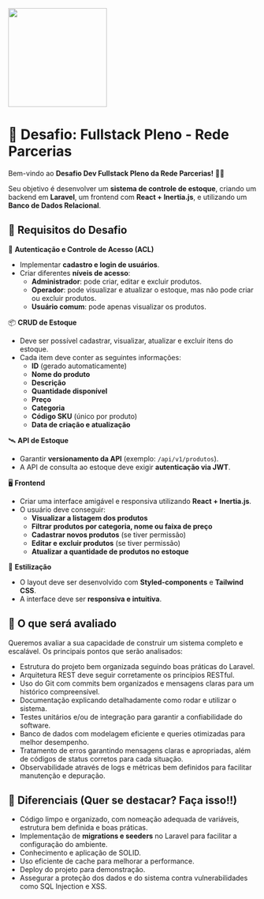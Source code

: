 <a href="https://www.redeparcerias.com">
  <img width="200" src="https://redeparcerias.com/wp-content/uploads/2023/09/rede-parcerias-vertical.svg"/>
</a>

# 🚀 Desafio: Fullstack Pleno - Rede Parcerias  

Bem-vindo ao  **Desafio Dev Fullstack Pleno da Rede Parcerias!**  🐱‍💻

Seu objetivo é desenvolver um  **sistema de controle de estoque**, criando um backend em  **Laravel**, um frontend com  **React + Inertia.js**, e utilizando um  **Banco de Dados Relacional**.

## 🎯 Requisitos do Desafio
   🔐 **Autenticação e Controle de Acesso (ACL)**  

-   Implementar  **cadastro e login de usuários**.
-   Criar diferentes  **níveis de acesso**:
    -   **Administrador**: pode criar, editar e excluir produtos.
    -   **Operador**: pode visualizar e atualizar o estoque, mas não pode criar ou excluir produtos.
    -   **Usuário comum**: pode apenas visualizar os produtos.

📦 **CRUD de Estoque**  

-   Deve ser possível cadastrar, visualizar, atualizar e excluir itens do estoque.
-   Cada item deve conter as seguintes informações:
    -   **ID**  (gerado automaticamente)
    -   **Nome do produto**
    -   **Descrição**
    -   **Quantidade disponível**
    -   **Preço**
    -   **Categoria**
    -   **Código SKU**  (único por produto)
    -   **Data de criação e atualização**

🛰️ **API de Estoque**  

-   Garantir  **versionamento da API**  (exemplo:  `/api/v1/produtos`).
-   A API de consulta ao estoque deve exigir **autenticação via JWT**.

🖥️ **Frontend**  

-   Criar uma interface amigável e responsiva utilizando  **React + Inertia.js**.
-   O usuário deve conseguir:
    -   **Visualizar a listagem dos produtos**
    -   **Filtrar produtos por categoria, nome ou faixa de preço**
    -   **Cadastrar novos produtos**  (se tiver permissão)
    -   **Editar e excluir produtos**  (se tiver permissão)
    -   **Atualizar a quantidade de produtos no estoque**

🎨 **Estilização**  

-   O layout deve ser desenvolvido com  **Styled-components**  e  **Tailwind CSS**.
-   A interface deve ser  **responsiva e intuitiva**.


## 🧐 O que será avaliado

Queremos avaliar a sua capacidade de construir um sistema completo e escalável. Os principais pontos que serão analisados:

- Estrutura do projeto bem organizada seguindo boas práticas do Laravel.
- Arquitetura REST deve seguir corretamente os princípios RESTful.
- Uso do Git com commits bem organizados e mensagens claras para um histórico compreensível.
- Documentação explicando detalhadamente como rodar e utilizar o sistema.
- Testes unitários e/ou de integração para garantir a confiabilidade do software.
- Banco de dados com modelagem eficiente e queries otimizadas para melhor desempenho.
- Tratamento de erros garantindo mensagens claras e apropriadas, além de códigos de status corretos para cada situação.
- Observabilidade através de logs e métricas bem definidos para facilitar manutenção e depuração.

## 🎩 Diferenciais (Quer se destacar? Faça isso!!)
- Código limpo e organizado, com nomeação adequada de variáveis, estrutura bem definida e boas práticas.
- Implementação de **migrations e seeders** no Laravel para facilitar a configuração do ambiente.
- Conhecimento e aplicação de SOLID.
- Uso eficiente de cache para melhorar a performance.
- Deploy do projeto para demonstração.
- Assegurar a proteção dos dados e do sistema contra vulnerabilidades como SQL Injection e XSS.
